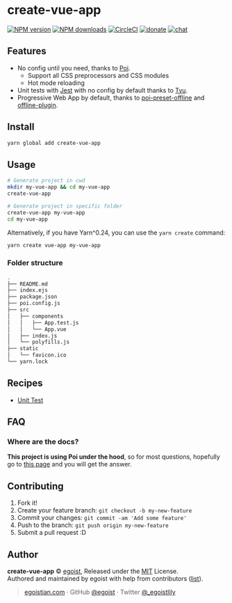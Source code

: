 # create-vue-app

[![NPM version](https://img.shields.io/npm/v/create-vue-app.svg?style=flat)](https://npmjs.com/package/create-vue-app) [![NPM downloads](https://img.shields.io/npm/dm/create-vue-app.svg?style=flat)](https://npmjs.com/package/create-vue-app) [![CircleCI](https://circleci.com/gh/vue-land/create-vue-app/tree/master.svg?style=shield)](https://circleci.com/gh/vue-land/create-vue-app/tree/master)  [![donate](https://img.shields.io/badge/$-donate-ff69b4.svg?maxAge=2592000&style=flat)](https://github.com/egoist/donate) [![chat](https://img.shields.io/badge/chat-on%20discord-7289DA.svg?style=flat)](https://chat.egoist.moe)

## Features

- No config until you need, thanks to [Poi](https://github.com/egoist/poi).
  - Support all CSS preprocessors and CSS modules
  - Hot mode reloading
- Unit tests with [Jest](https://github.com/avajs/ava) with no config by default thanks to [Tyu](https://github.com/egoist/tyu).
- Progressive Web App by default, thanks to [poi-preset-offline](https://github.com/egoist/poi/tree/master/packages/poi-preset-offline) and [offline-plugin](https://github.com/NekR/offline-plugin).

## Install

```bash
yarn global add create-vue-app
```

## Usage

```bash
# Generate project in cwd
mkdir my-vue-app && cd my-vue-app
create-vue-app

# Generate project in specific folder
create-vue-app my-vue-app
cd my-vue-app
```

Alternatively, if you have Yarn^0.24, you can use the `yarn create` command:

```bash
yarn create vue-app my-vue-app
```

### Folder structure

```bash
.
├── README.md
├── index.ejs
├── package.json
├── poi.config.js
├── src
│   ├── components
│   │   ├── App.test.js
│   │   └── App.vue
│   ├── index.js
│   └── polyfills.js
├── static
│   └── favicon.ico
└── yarn.lock
```

## Recipes

- [Unit Test](./docs/unit-test.md)

## FAQ

### Where are the docs?

**This project is using Poi under the hood**, so for most questions, hopefully go to [this page](https://poi.js.org/#/home) and you will get the answer.

## Contributing

1. Fork it!
2. Create your feature branch: `git checkout -b my-new-feature`
3. Commit your changes: `git commit -am 'Add some feature'`
4. Push to the branch: `git push origin my-new-feature`
5. Submit a pull request :D


## Author

**create-vue-app** © [egoist](https://github.com/egoist), Released under the [MIT](./LICENSE) License.<br>
Authored and maintained by egoist with help from contributors ([list](https://github.com/egoist/create-vue-app/contributors)).

> [egoistian.com](https://egoistian.com) · GitHub [@egoist](https://github.com/egoist) · Twitter [@_egoistlily](https://twitter.com/_egoistlily)
